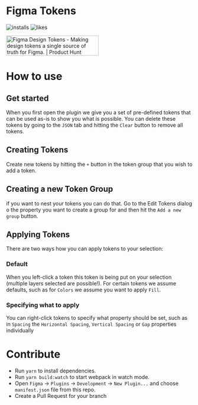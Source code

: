 # Figma Tokens

![installs](https://img.shields.io/endpoint?url=https://yuanqing.github.io/figma-plugins-stats/plugin/843461159747178978/installs.json)
![likes](https://img.shields.io/endpoint?url=https://yuanqing.github.io/figma-plugins-stats/plugin/843461159747178978/likes.json)

<a href="https://www.producthunt.com/posts/figma-design-tokens?utm_source=badge-featured&utm_medium=badge&utm_souce=badge-figma-design-tokens" target="_blank"><img src="https://api.producthunt.com/widgets/embed-image/v1/featured.svg?post_id=217712&theme=light" alt="Figma Design Tokens - Making design tokens a single source of truth for Figma. | Product Hunt" style="width: 250px; height: 54px;" width="250" height="54" /></a>

# How to use

## Get started
When you first open the plugin we give you a set of pre-defined tokens that can be used as-is to show you what is possible. You can delete these tokens by going to the `JSON` tab and hitting the `Clear` button to remove all tokens.

## Creating Tokens
Create new tokens by hitting the `+` button in the token group that you wish to add a token.

## Creating a new Token Group
if you want to nest your tokens you can do that. Go to the Edit Tokens dialog o the property you want to create a group for and then hit the `Add a new group` button.

## Applying Tokens
There are two ways how you can apply tokens to your selection:

### Default
When you left-click a token this token is being put on your selection (multiple layers selected are possible!). For certain tokens we assume defaults, such as for `Colors` we assume you want to apply `Fill`.

### Specifying what to apply
You can right-click tokens to specify what property should be set, such as in `Spacing` the `Horizontal Spacing`, `Vertical Spacing` or `Gap` properties individually




# Contribute
* Run `yarn` to install dependencies.
* Run `yarn build:watch` to start webpack in watch mode.
* Open `Figma` -> `Plugins` -> `Development` -> `New Plugin...` and choose `manifest.json` file from this repo.
* Create a Pull Request for your branch
